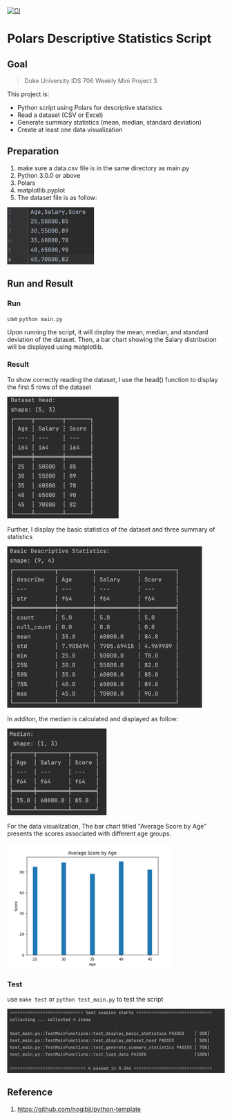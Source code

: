 [![CI](https://github.com/nogibjj/python-template/actions/workflows/cicd.yml/badge.svg)](https://github.com/nogibjj/python-template/actions/workflows/cicd.yml)

# Polars Descriptive Statistics Script

## Goal

> Duke University IDS 706 Weekly Mini Project 3

This project is:
-  Python script using Polars for descriptive statistics
-  Read a dataset (CSV or Excel)
-  Generate summary statistics (mean, median, standard deviation)
-  Create at least one data visualization

## Preparation

1. make sure a data.csv file is in the same directory as main.py
2. Python 3.0.0 or above
3. Polars
4. matplotlib.pyplot 
5. The dataset file is as follow:

![img.png](img/img.png)

## Run and Result

### Run
use
`python main.py`

Upon running the script, it will display the mean, median, and standard deviation of the dataset. Then, a bar chart showing the Salary distribution will be displayed using matplotlib.

### Result

To show correctly reading the dataset, I use the head() function to display the first 5 rows of the dataset

![img_1.png](img/img_1.png)

Further, I display the basic statistics of the dataset and three summary of statistics

![img_2.png](img/img_2.png)

In additon, the median is calculated and displayed as follow:

![img_3.png](img/img_3.png)

For the data visualization, The bar chart titled "Average Score by Age" presents the scores associated with different age groups.

![img_4.png](img/img_4.png)

### Test

use 
`make test` or `python test_main.py` to test the script

![img.png](img/img_5.png)

## Reference

1.  https://github.com/nogibjj/python-template